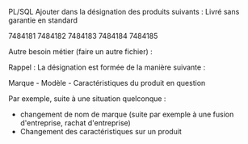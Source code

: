 PL/SQL
Ajouter dans la désignation des produits suivants : Livré sans garantie en standard

7484181
7484182
7484183
7484184
7484185

Autre besoin métier (faire un autre fichier) : 

Rappel : La désignation est formée de la manière suivante : 

Marque - Modèle - Caractéristiques du produit en question


Par exemple, suite à une situation quelconque :
- changement de nom de marque (suite par exemple à une fusion d'entreprise, rachat d'entreprise)
- Changement des caractéristiques sur un produit
